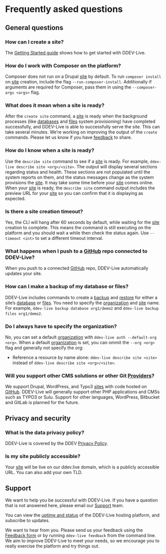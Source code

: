 # Frequently asked questions
## General questions
### How can I create a site?
The [Getting Started guide](https://docs.ddev.com/getting-started/) shows how to get started with DDEV-Live.
### How do I work with Composer on the platform?
Composer does not run on a Drupal [site](sites.md) by default. To run `composer install` on [site](sites.md) creation, include the flag `--run-composer-install`. Additionally if arguments are required for Composer, pass them in using the `--composer-args <args>` flag.
### What does it mean when a site is ready?
After the `create site` command, a [site](sites.md) is ready when the background processes (like [databases](databases.md) and [files](files.md) system provisioning) have completed successfully, and DDEV-Live is able to successfully serve the site. This can take several minutes.
We’re working on improving the output of the `create` commands. Please let us know if you have [feedback](https://dash.ddev.com/feedback/) to share.
### How do I know when a site is ready?
Use the `describe site` command to see if a [site](sites.md) is ready. For example, `ddev-live describe site <org>/<site>`. The output will display several sections regarding status and health. These sections are not populated until the system reports on them, and the status messages change as the system provisions the [site](sites.md).
It may take some time before your [site](sites.md) comes online.
When your [site](sites.md) is ready, the `describe site` command output includes the preview URL for your [site](sites.md) so you can confirm that it is displaying as expected.
### Is there a site creation timeout?
Yes, the CLI will hang after 60 seconds by default, while waiting for the [site](sites.md) creation to complete. This means the command is still executing on the platform and you should wait a while then check the status again. Use  `--timeout <int>` to set a different timeout interval.
### What happens when I push to a [GitHub](github.md) repo connected to DDEV-Live?
When you push to a connected [GitHub](github.md) repo, DDEV-Live automatically updates your site.
### How can I make a backup of my database or files?
DDEV-Live includes commands to create a [backup](backups.md) and [restore](restores.md) for either a site’s [database](databases.md) or [files](files.md). You need to specify the [organization](organizations.md) and [site](sites.md) name. For example, `ddev-live backup database org1/demo2` and `ddev-live backup files org1/demo2`.
### Do I always have to specify the organization?
No, you can set a default [organization](organizations.md) with `ddev-live auth --default-org <org>`.
When a default [organization](organizations.md) is set, you can ommit the `--org <org>` flag and generally not specify the org:
- Reference a resource by name alone: `ddev-live describe site <site>` instead of `ddev-live describe site <org>/<site>`.

### Will you support other CMS solutions or other Git [Providers](providers.md)?
We support Drupal, WordPress, and Typo3 [sites](sites.md) with code hosted on [GitHub](github.md). DDEV-Live will generally support other PHP applications and CMSs such as TYPO3 or Sulu. Support for other languages, WordPress, Bitbucket and GitLab is planned for the future.

## Privacy and security
### What is the data privacy policy?
DDEV-Live is covered by the DDEV [Privacy Policy](https://www.ddev.com/privacy-policy/).
### Is my site publicly accessible?
Your [site](sites.md) will be live on our ddev.live domain, which is a publicly accessible URL. You can also add your own TLD.
## Support
We want to help you be successful with DDEV-Live. If you have a question that is not answered here, please email our [Support](mailto:support@ddev.com) team.

You can view the [uptime and status](https://status.ddev.com/) of the DDEV-Live hosting platform, and subscribe to updates.

We want to hear from you. Please send us your feedback using the [Feedback form](https://dash.ddev.com/feedback/) or by running `ddev-live feedback` from the command line. We aim to improve  DDEV-Live to meet your needs, so we encourage you to really exercise the platform and try things out.
